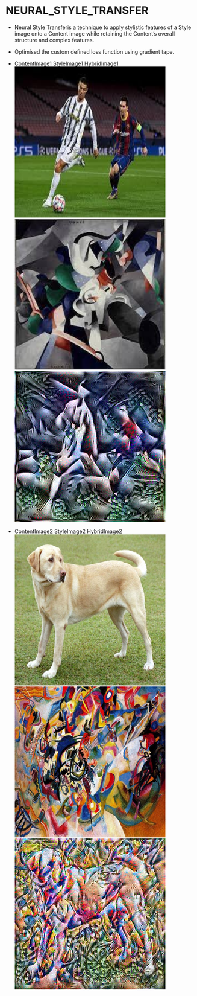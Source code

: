 # NEURAL_STYLE_TRANSFER

* Neural Style Transferis a technique to apply stylistic features of a Style image onto a Content image while retaining the Content’s overall structure and complex features.
* Optimised the custom defined loss function using gradient tape.

* ContentImage1   StyleImage1  HybridImage1
<img src="CONTENT-_1_.jpg" width="400px" height="400px"/> <img src="STYLE-_1_.jpg" width="400px" height="400px"/> <img src="image_02_3750.jpg" width="400px" height="400px"/>

* ContentImage2   StyleImage2  HybridImage2
<img src="content.jpg" width="400px" height="400px"/> <img src="style.jpg" width="400px" height="400px"/> <img src="Generated_imgae.jpg" width="400px" height="400px"/>

